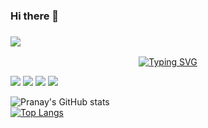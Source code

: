 ### Hi there 👋
### ![](https://komarev.com/ghpvc/?username=pranaytelukuntla&style=plastic&label=PROFILE+VIEWS)
<p align="center">
  <p align="center">
<a href="https://github.com/drkostas">
    <img src="https://readme-typing-svg.demolab.com?font=Georgia&size=18&duration=2000&pause=100&multiline=true&width=500&height=80&lines=Pranay+Telukuntla;MS Computer Science+%7C+Software+Engineer;AI+%7C+Computer+Vision+%7C+Bots" alt="Typing SVG" />
</a>
<br/>

<a href="https://www.linkedin.com/in/pranay06/"><img src="https://img.shields.io/badge/-Pranay T-0077B5?style=flat&logo=Linkedin&logoColor=white"/></a>
<a href="mailto:pranay887@gamil.com"><img src="https://img.shields.io/badge/-pranay887@gmail.com-D14836?style=flat&logo=Gmail&logoColor=white"/></a>
<a href="https://www.instagram.com/pranay.__/"><img src="https://img.shields.io/badge/-@pranay.__-E4405F?style=flat&logo=Instagram&logoColor=white"/></a>
<a href="https://www.facebook.com/telukuntla.pranay/"><img src="https://img.shields.io/badge/-@Pranay Telukuntla-1877F2?style=flat&logo=Facebook&logoColor=white"/></a>
</p>

![Pranay's GitHub stats](https://github-readme-stats.vercel.app/api?username=pranaytelukuntla&theme=yeblu&show_icons=true)
<br>
[![Top Langs](https://github-readme-stats.vercel.app/api/top-langs/?username=pranaytelukuntla&layout=compact&theme=midnight-purple)](https://github.com/pranaytelukuntla)

<br>

